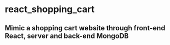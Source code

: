 # react_shopping_cart

## Mimic a shopping cart website through front-end React, server and back-end MongoDB
